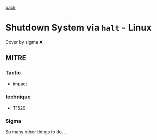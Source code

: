 [back](../index.md)
# Shutdown System via `halt` - Linux
Cover by sigma :x: 

## MITRE
### Tactic
  - impact

### technique
  - T1529

### Sigma

 So many other things to do...